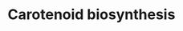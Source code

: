 ---
annotations:
- type: Pathway Ontology
  value: carotenoid biosynthetic pathway
authors:
- Anwesha
- Mkutmon
- Eweitz
description: Developed by Gramene.org  Source:[http://plantreactome.gramene.org/ Plant
  Reactome].
last-edited: 2021-05-25
organisms:
- Oryza sativa
redirect_from:
- /index.php/Pathway:WP3032
- /instance/WP3032
schema-jsonld:
- '@context': https://schema.org/
  '@id': https://wikipathways.github.io/pathways/WP3032.html
  '@type': Dataset
  creator:
    '@type': Organization
    name: WikiPathways
  description: Developed by Gramene.org  Source:[http://plantreactome.gramene.org/
    Plant Reactome].
  keywords:
  - ''
  - gamma-carotene
  - NADP+
  - de-epoxidase
  - (LOC_OS02G09750.1)
  - trans-lycopene
  - hydrogen acceptor
  - cyclase
  - PPi
  - phytoene synthase
  - hydrogen donor
  - prephytoene
  - zeta-carotene
  - O2
  - antheraxanthin
  - beta-cryptoxanthin
  - (LOC_OS10G39930.1)
  - violaxanthin
  - epsilon hydroxylase
  - (LOC_OS04G37619.1)
  - diphosphate
  - L-ascorbate
  - NAD(P)+
  - H2O
  - phytofluene
  - NADPH
  - zeaxanthin
  - lycopene beta
  - (LOC_OS07G10490.1)
  - phytoene
  - trans-neoxanthin
  - (LOC_OS06G51290.1)
  - zeaxanthin epoxidase
  - geranylgeranyl
  - desaturase
  - alpha-carotene
  - delta-carotene
  - L-dehydro-ascorbate
  - neurosporene
  - lutein
  - Violaxanthin
  - beta-carotene
  - NAD(P)H
  - H+
  license: CC0
  name: Carotenoid biosynthesis
seo: CreativeWork
title: Carotenoid biosynthesis
wpid: WP3032
---